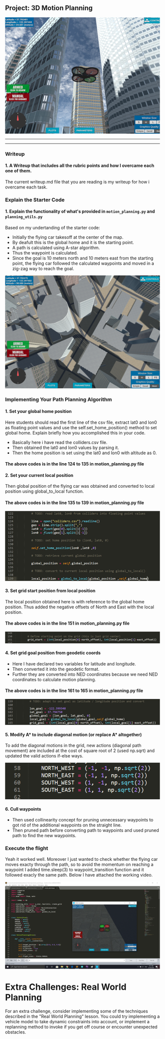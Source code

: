 ## Project: 3D Motion Planning
![Quad Image](./misc/enroute.png)

---

---
### Writeup 

#### 1. A Writeup that includes all the rubric points and how I overcame each one of them.  

The current writeup.md file that you are reading is my writeup for how i overcame each task. 

### Explain the Starter Code

#### 1. Explain the functionality of what's provided in `motion_planning.py` and `planning_utils.py`

Based on my undertanding of the starter code:

* Initially the flying car takesoff at the center of the map.
* By deafult this is the global home and it is the starting point.
* A path is calculated using A-star algorithm.
* Thus the waypoint is calculated.
* Since the goal is 10 meters north and 10 meters east from the starting point, the flying car followed the calculated waypoints and moved in a zig-zag way to reach the goal.

![Top Down View](./misc/high_up.png)


### Implementing Your Path Planning Algorithm

#### 1. Set your global home position
Here students should read the first line of the csv file, extract lat0 and lon0 as floating point values and use the self.set_home_position() method to set global home. Explain briefly how you accomplished this in your code.

* Basically here i have read the colliders.csv file.
* Then obtained the lat0 and lon0 values by parsing it.
* Then the home position is set using the lat0 and lon0 with altitude as 0.

#### The above codes is in the line 124 to 135 in motion_planning.py file

#### 2. Set your current local position

Then global position of the flying car was obtained and converted to local position using global_to_local function.

#### The above codes is in the line 135 to 139 in motion_planning.py file

![Code 1](./misc/1.PNG)

#### 3. Set grid start position from local position

The local position obtained here is with reference to the global home position. Thus added the negative offsets of North and East with the local position.

#### The above codes is in the line 151 in motion_planning.py file

![Code 1](./misc/4.PNG)

#### 4. Set grid goal position from geodetic coords

* Here I have declared two variables for latitude and longitude. 
* Then converted it into the geodetic format.
* Further they are converted into NED coordinates because we need NED coordinates to calculate motion planning.

#### The above codes is in the line 161 to 165 in motion_planning.py file

![Code 1](./misc/3.PNG)

#### 5. Modify A* to include diagonal motion (or replace A* altogether)

To add the diagonal motions in the grid, new actions (diagonal path movement) are included at the cost of square root of 2 (used np.sqrt) and updated the valid actions if-else ways. 

![Code 1](./misc/5.PNG)

#### 6. Cull waypoints 

* Then used collinearity concept for pruning unnecessary waypoints to got rid of the additional waypoints on the straight line.
* Then pruned path before converting path to waypoints and used pruned path to find the new waypoints.



### Execute the flight

Yeah it worked well. Moreover I just wanted to check whether the flying car moves exacty through the path, so to avoid the momentum on reaching a waypoint I added time.sleep(3) to waypoint_transition function and it followed exacly the same path. Below I have attached the working video.

[![WORKING TEXT HERE](./misc/23.png)](https://www.youtube.com/watch?v=NHZRknKY2EE&feature=youtu.be)
  
# Extra Challenges: Real World Planning

For an extra challenge, consider implementing some of the techniques described in the "Real World Planning" lesson. You could try implementing a vehicle model to take dynamic constraints into account, or implement a replanning method to invoke if you get off course or encounter unexpected obstacles.



